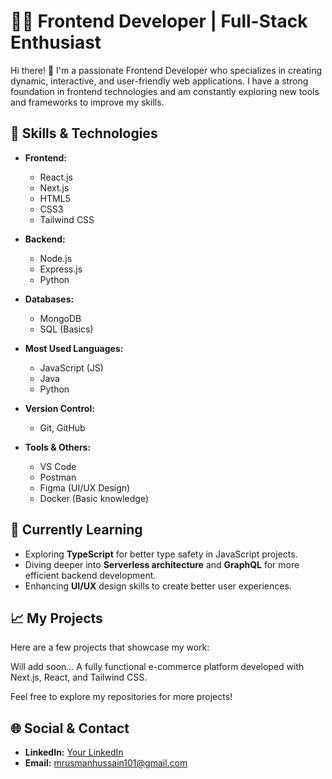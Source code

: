 # 👨‍💻 Frontend Developer | Full-Stack Enthusiast

Hi there! 👋 I'm a passionate Frontend Developer who specializes in creating dynamic, interactive, and user-friendly web applications. I have a strong foundation in frontend technologies and am constantly exploring new tools and frameworks to improve my skills. 

## 🚀 Skills & Technologies

- **Frontend:**
  - React.js
  - Next.js
  - HTML5
  - CSS3
  - Tailwind CSS

- **Backend:**
  - Node.js
  - Express.js
  - Python

- **Databases:**
  - MongoDB
  - SQL (Basics)

- **Most Used Languages:**
  - JavaScript (JS)
  - Java
  - Python

- **Version Control:**
  - Git, GitHub

- **Tools & Others:**
  - VS Code
  - Postman
  - Figma (UI/UX Design)
  - Docker (Basic knowledge)

## 🌱 Currently Learning

- Exploring **TypeScript** for better type safety in JavaScript projects.
- Diving deeper into **Serverless architecture** and **GraphQL** for more efficient backend development.
- Enhancing **UI/UX** design skills to create better user experiences.

## 📈 My Projects

Here are a few projects that showcase my work:

Will add soon...
   A fully functional e-commerce platform developed with Next.js, React, and Tailwind CSS.

Feel free to explore my repositories for more projects!

## 🌐 Social & Contact

- **LinkedIn:** [Your LinkedIn]([https://www.linkedin.com/in/usman-hussain-57731033b/])
- **Email:** mrusmanhussain101@gmail.com

